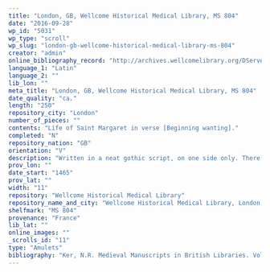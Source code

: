 ```yaml
---
title: "London, GB, Wellcome Historical Medical Library, MS 804"
date: "2016-09-28"
wp_id: "5031"
wp_type: "scroll"
wp_slug: "london-gb-wellcome-historical-medical-library-ms-804"
creator: "admin"
online_bibliography_record: "http://archives.wellcomelibrary.org/DServe/dserve.exe?dsqIni=Dserve.ini&dsqApp=Archive&dsqCmd=Show.tcl&dsqDb=Catalog&dsqPos=0&dsqSearch=%28AltRefNo%3D%27MS.804%27%29"
language_1: "Latin"
language_2: ""
lib_lon: ""
meta_title: "London, GB, Wellcome Historical Medical Library, MS 804"
date_quality: "ca."
length: "250"
repository_city: "London"
number_of_pieces: ""
contents: "Life of Saint Margaret in verse [Beginning wanting]."
completed: "N"
repository_nation: "GB"
orientation: "V"
description: "Written in a neat gothic script, on one side only. There are 25 small illuminated ornamental initials in gold and colours. This manuscript. is written in scroll form so as to be used as a 'Birthgirdle' (cf. MS. No. 632 in Vol. I of this Catalogue]."
prov_lon: ""
date_start: "1465"
prov_lat: ""
width: "11"
repository: "Wellcome Historical Medical Library"
repository_name_and_city: "Wellcome Historical Medical Library, London GB"
shelfmark: "MS 804"
provenance: "France"
lib_lat: ""
online_images: ""
_scrolls_id: "11"
type: "Amulets"
bibliography: "Ker, N.R. Medieval Manuscripts in British Libraries. Vol. I. Oxford: Clarendon, 1969, p. 400-401"
---
```



